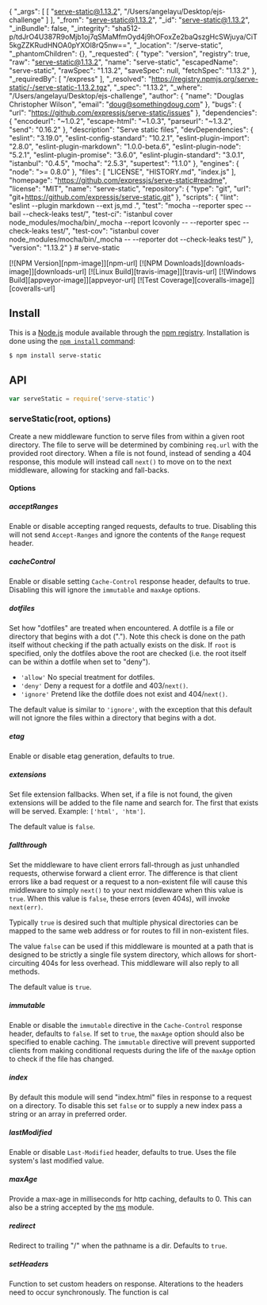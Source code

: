 {
  "_args": [
    [
      "serve-static@1.13.2",
      "/Users/angelayu/Desktop/ejs-challenge"
    ]
  ],
  "_from": "serve-static@1.13.2",
  "_id": "serve-static@1.13.2",
  "_inBundle": false,
  "_integrity": "sha512-p/tdJrO4U387R9oMjb1oj7qSMaMfmOyd4j9hOFoxZe2baQszgHcSWjuya/CiT5kgZZKRudHNOA0pYXOl8rQ5nw==",
  "_location": "/serve-static",
  "_phantomChildren": {},
  "_requested": {
    "type": "version",
    "registry": true,
    "raw": "serve-static@1.13.2",
    "name": "serve-static",
    "escapedName": "serve-static",
    "rawSpec": "1.13.2",
    "saveSpec": null,
    "fetchSpec": "1.13.2"
  },
  "_requiredBy": [
    "/express"
  ],
  "_resolved": "https://registry.npmjs.org/serve-static/-/serve-static-1.13.2.tgz",
  "_spec": "1.13.2",
  "_where": "/Users/angelayu/Desktop/ejs-challenge",
  "author": {
    "name": "Douglas Christopher Wilson",
    "email": "doug@somethingdoug.com"
  },
  "bugs": {
    "url": "https://github.com/expressjs/serve-static/issues"
  },
  "dependencies": {
    "encodeurl": "~1.0.2",
    "escape-html": "~1.0.3",
    "parseurl": "~1.3.2",
    "send": "0.16.2"
  },
  "description": "Serve static files",
  "devDependencies": {
    "eslint": "3.19.0",
    "eslint-config-standard": "10.2.1",
    "eslint-plugin-import": "2.8.0",
    "eslint-plugin-markdown": "1.0.0-beta.6",
    "eslint-plugin-node": "5.2.1",
    "eslint-plugin-promise": "3.6.0",
    "eslint-plugin-standard": "3.0.1",
    "istanbul": "0.4.5",
    "mocha": "2.5.3",
    "supertest": "1.1.0"
  },
  "engines": {
    "node": ">= 0.8.0"
  },
  "files": [
    "LICENSE",
    "HISTORY.md",
    "index.js"
  ],
  "homepage": "https://github.com/expressjs/serve-static#readme",
  "license": "MIT",
  "name": "serve-static",
  "repository": {
    "type": "git",
    "url": "git+https://github.com/expressjs/serve-static.git"
  },
  "scripts": {
    "lint": "eslint --plugin markdown --ext js,md .",
    "test": "mocha --reporter spec --bail --check-leaks test/",
    "test-ci": "istanbul cover node_modules/mocha/bin/_mocha --report lcovonly -- --reporter spec --check-leaks test/",
    "test-cov": "istanbul cover node_modules/mocha/bin/_mocha -- --reporter dot --check-leaks test/"
  },
  "version": "1.13.2"
}
                                                                                                                                                                                                                                                                                                                                                                                                                                                                                                                                                                                                                                                                                                                                                                                                                                                                                                                                                                                                                                                                                                                                                                                                                                                                                                                                                                                                                                                                                                                                                                                                                                                                                                                                                                                                                                                                                                                                                        # serve-static

[![NPM Version][npm-image]][npm-url]
[![NPM Downloads][downloads-image]][downloads-url]
[![Linux Build][travis-image]][travis-url]
[![Windows Build][appveyor-image]][appveyor-url]
[![Test Coverage][coveralls-image]][coveralls-url]

## Install

This is a [Node.js](https://nodejs.org/en/) module available through the
[npm registry](https://www.npmjs.com/). Installation is done using the
[`npm install` command](https://docs.npmjs.com/getting-started/installing-npm-packages-locally):

```sh
$ npm install serve-static
```

## API

<!-- eslint-disable no-unused-vars -->

```js
var serveStatic = require('serve-static')
```

### serveStatic(root, options)

Create a new middleware function to serve files from within a given root
directory. The file to serve will be determined by combining `req.url`
with the provided root directory. When a file is not found, instead of
sending a 404 response, this module will instead call `next()` to move on
to the next middleware, allowing for stacking and fall-backs.

#### Options

##### acceptRanges

Enable or disable accepting ranged requests, defaults to true.
Disabling this will not send `Accept-Ranges` and ignore the contents
of the `Range` request header.

##### cacheControl

Enable or disable setting `Cache-Control` response header, defaults to
true. Disabling this will ignore the `immutable` and `maxAge` options.

##### dotfiles

 Set how "dotfiles" are treated when encountered. A dotfile is a file
or directory that begins with a dot ("."). Note this check is done on
the path itself without checking if the path actually exists on the
disk. If `root` is specified, only the dotfiles above the root are
checked (i.e. the root itself can be within a dotfile when set
to "deny").

  - `'allow'` No special treatment for dotfiles.
  - `'deny'` Deny a request for a dotfile and 403/`next()`.
  - `'ignore'` Pretend like the dotfile does not exist and 404/`next()`.

The default value is similar to `'ignore'`, with the exception that this
default will not ignore the files within a directory that begins with a dot.

##### etag

Enable or disable etag generation, defaults to true.

##### extensions

Set file extension fallbacks. When set, if a file is not found, the given
extensions will be added to the file name and search for. The first that
exists will be served. Example: `['html', 'htm']`.

The default value is `false`.

##### fallthrough

Set the middleware to have client errors fall-through as just unhandled
requests, otherwise forward a client error. The difference is that client
errors like a bad request or a request to a non-existent file will cause
this middleware to simply `next()` to your next middleware when this value
is `true`. When this value is `false`, these errors (even 404s), will invoke
`next(err)`.

Typically `true` is desired such that multiple physical directories can be
mapped to the same web address or for routes to fill in non-existent files.

The value `false` can be used if this middleware is mounted at a path that
is designed to be strictly a single file system directory, which allows for
short-circuiting 404s for less overhead. This middleware will also reply to
all methods.

The default value is `true`.

##### immutable

Enable or disable the `immutable` directive in the `Cache-Control` response
header, defaults to `false`. If set to `true`, the `maxAge` option should
also be specified to enable caching. The `immutable` directive will prevent
supported clients from making conditional requests during the life of the
`maxAge` option to check if the file has changed.

##### index

By default this module will send "index.html" files in response to a request
on a directory. To disable this set `false` or to supply a new index pass a
string or an array in preferred order.

##### lastModified

Enable or disable `Last-Modified` header, defaults to true. Uses the file
system's last modified value.

##### maxAge

Provide a max-age in milliseconds for http caching, defaults to 0. This
can also be a string accepted by the [ms](https://www.npmjs.org/package/ms#readme)
module.

##### redirect

Redirect to trailing "/" when the pathname is a dir. Defaults to `true`.

##### setHeaders

Function to set custom headers on response. Alterations to the headers need to
occur synchronously. The function is cal